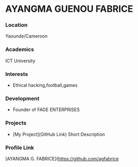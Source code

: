 # AYANGMA GUENOU FABRICE

### Location

Yaounde/Cameroon

### Academics

ICT University

### Interests

- Ethical hacking,football,games

### Development

- Founder of FAGE ENTERPRISES

### Projects

- [My Project](GitHub Link) Short Description

### Profile Link

[AYANGMA G. FABRICE](https://github.com/agfabrice
